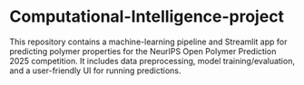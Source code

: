 # Computational-Intelligence-project
This repository contains a machine-learning pipeline and Streamlit app for predicting polymer properties for the NeurIPS Open Polymer Prediction 2025 competition. It includes data preprocessing, model training/evaluation, and a user-friendly UI for running predictions.
